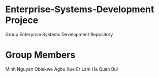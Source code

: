 # Enterprise-Systems-Development Projece
Group Enterprise Systems Development Repository

# Group Members
Minh Nguyen
Obiekwe Agbu
Xue Er
Lam Ha
Quan Bui
